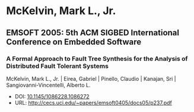 # McKelvin, Mark L., Jr.

## EMSOFT 2005: 5th ACM SIGBED International Conference on Embedded Software

### A Formal Approach to Fault Tree Synthesis for the Analysis of Distributed Fault Tolerant Systems
McKelvin, Mark L., Jr. | Eirea, Gabriel | Pinello, Claudio | Kanajan, Sri | Sangiovanni-Vincentelli, Alberto L.
* DOI: [10.1145/1086228.1086272](https://doi.org/10.1145/1086228.1086272)
* URL: <http://cecs.uci.edu/~papers/emsoft0405/docs05/p237.pdf>

